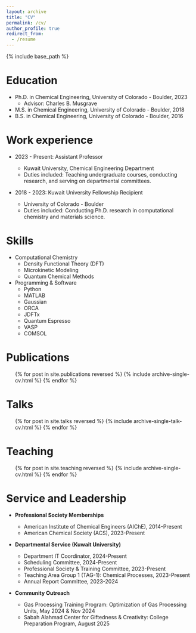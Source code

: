 ```yaml
---
layout: archive
title: "CV"
permalink: /cv/
author_profile: true
redirect_from:
  - /resume
---
```


{% include base_path %}

Education
======
* Ph.D. in Chemical Engineering, University of Colorado - Boulder, 2023
  * Advisor: Charles B. Musgrave
* M.S. in Chemical Engineering, University of Colorado - Boulder, 2018
* B.S. in Chemical Engineering, University of Colorado - Boulder, 2016

Work experience
======
* 2023 - Present: Assistant Professor
  * Kuwait University, Chemical Engineering Department
  * Duties included: Teaching undergraduate courses, conducting research, and serving on departmental committees.

* 2018 - 2023: Kuwait University Fellowship Recipient
  * University of Colorado - Boulder
  * Duties included: Conducting Ph.D. research in computational chemistry and materials science.
  
Skills
======
* Computational Chemistry
  * Density Functional Theory (DFT)
  * Microkinetic Modeling
  * Quantum Chemical Methods
* Programming & Software
  * Python
  * MATLAB
  * Gaussian
  * ORCA
  * JDFTx
  * Quantum Espresso
  * VASP
  * COMSOL

Publications
======
  <ul>{% for post in site.publications reversed %}
    {% include archive-single-cv.html %}
  {% endfor %}</ul>
  
Talks
======
  <ul>{% for post in site.talks reversed %}
    {% include archive-single-talk-cv.html  %}
  {% endfor %}</ul>
  
Teaching
======
  <ul>{% for post in site.teaching reversed %}
    {% include archive-single-cv.html %}
  {% endfor %}</ul>
  
Service and Leadership
======
* **Professional Society Memberships**
  * American Institute of Chemical Engineers (AIChE), 2014-Present
  * American Chemical Society (ACS), 2023-Present

* **Departmental Service (Kuwait University)**
  * Department IT Coordinator, 2024-Present
  * Scheduling Committee, 2024-Present
  * Professional Society & Training Committee, 2023-Present
  * Teaching Area Group 1 (TAG-1): Chemical Processes, 2023-Present
  * Annual Report Committee, 2023-2024

* **Community Outreach**
  * Gas Processing Training Program: Optimization of Gas Processing Units, May 2024 & Nov 2024
  * Sabah Alahmad Center for Giftedness & Creativity: College Preparation Program, August 2025 